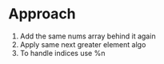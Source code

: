 # Approach
1. Add the same nums array behind it again
2. Apply same next greater element algo
3. To handle indices use %n
​